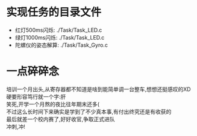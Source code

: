 # 实现任务的目录文件
- 红灯500ms闪烁: ./Task/Task_LED.c
- 绿灯1000ms闪烁: ./Task/Task_LED.c
- 陀螺仪的姿态解算: ./Task/Task_Gyro.c

# 一点碎碎念
培训一个月出头,从寄存器都不知道是啥到能简单调一台整车,想想还挺感叹的XD  
硬要形容笃行就一个字:肝  
笑死,开学一个月熬的夜比往年期末还多(  
不过这么长时间下来确实是学到了不少真本事,有付出终究还是有收获的  
最后就差一个校内赛了,好好收官,争取正式进队  
冲刺,冲!

